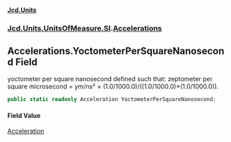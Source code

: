#### [Jcd.Units](index.md 'index')
### [Jcd.Units.UnitsOfMeasure.SI](Jcd.Units.UnitsOfMeasure.SI.md 'Jcd.Units.UnitsOfMeasure.SI').[Accelerations](Accelerations.md 'Jcd.Units.UnitsOfMeasure.SI.Accelerations')

## Accelerations.YoctometerPerSquareNanosecond Field

yoctometer per square nanosecond defined such that: zeptometer per square microsecond = ym/ns² × (1.0/1000.0)/((1.0/1000.0)*(1.0/1000.0)).

```csharp
public static readonly Acceleration YoctometerPerSquareNanosecond;
```

#### Field Value
[Acceleration](Acceleration.md 'Jcd.Units.UnitTypes.Acceleration')